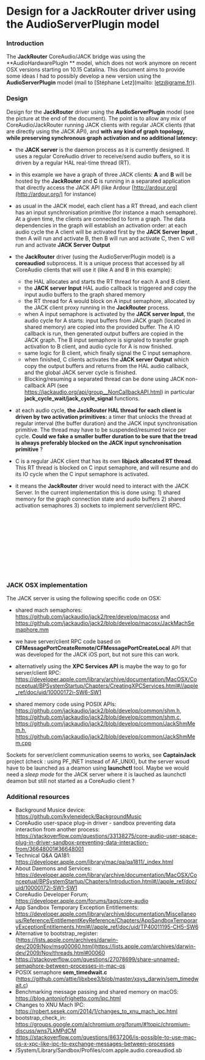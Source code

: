 # Design for a JackRouter driver using the AudioServerPlugin model 



### Introduction

The **JackRouter** CoreAudio/JACK bridge was using the **AudioHardwarePlugIn ** model, which does not work anymore on recent OSX versions starting on 10.15 Catalina. This document aims to provide some ideas I had  to possibly develop a new version using the  **AudioServerPlugin** model (mail to [Stéphane Letz](mailto: letz@grame.fr)).


### Design 

Design for the **JackRouter** driver using the **AudioServerPlugin** model (see the picture at the end of the document). The point is to allow any mix of CoreAudio/JackRouter running JACK clients with regular JACK clients (that are directly using the JACK API), and **with any kind of graph topology, while preserving synchronous graph activation and no additional latency:**

- the **JACK server** is the daemon process as it is currently designed. It uses a regular CoreAudio driver to receive/send audio buffers, so it is driven by a regular HAL real-time thread (RT). 

- in this example we have a graph of three JACK clients: **A** and **B** will be hosted by the **JackRouter** and **C** is running in a separated application that directly access the JACK API (like Ardour [http://ardour.org](http://ardour.org/) for instance)

- as usual in the JACK model, each client has a RT thread, and each client has an input synchronisation primitive (for instance a mach semaphore). At a given time, the clients are connected to form a graph. The data dependencies in the graph will establish an activation order: at each audio cycle the A client will be activated first by the **JACK Server Input** , then A will run and activate B, then B will run and activate C, then C will run and activate **JACK Server Output**

- the **JackRouter** driver (using the AudioServerPlugin model) is a **coreaudiod** subprocess. It is a unique process that accessed by all CoreAudio clients that will use it (like A and B in this example):

  - the HAL allocates and starts the RT thread for each A and B client. 
  - the  **JACK server Input** HAL audio callback is triggered and copy the input audio buffers to the graph shared memory
  - the RT thread for A would block on A input semaphore, allocated by the JACK client proxy running in the **JackRouter** process. 
  - when A input semaphore is activated by the **JACK server Input**, the audio cycle for A  starts: input buffers from JACK graph (located in shared memory) are copied into the provided buffer. The A IO callback is run, then generated output buffers are copied in the JACK graph. The B input semaphore is signaled to transfer graph activation to B client, and audio cycle for A  is now finished. 
  - same logic for B client, which finally signal the C input semaphore. 
  - when finished, C clients activates the **JACK server** **Output** which copy the output buffers and returns from the HAL audio callback, and the global JACK server cycle is finished.
  - Blocking/resuming a separated thread can be done using JACK non-callback API (see https://jackaudio.org/api/group__NonCallbackAPI.html) in particular **jack_cycle_wait/jack_cycle_signal**  functions. 

-  at each audio cycle, **the JackRouter HAL thread for each client is driven by two activation primitives:** a timer that unlocks the thread at regular interval (the buffer duration) and the JACK input synchronisation primitive. The thread may have to be suspended/resumed twice per cycle. **Could we fake a smaller buffer duration to be sure that the tread is always preferably blocked on the JACK input synchronisation primitive** ?

- C is a regular JACK client that has its own **libjack allocated RT thread**. This RT thread is blocked on C input semaphore, and will resume and do its IO cycle when the C input semaphore is activated. 

- it means the **JackRouter** driver would need to interact with the JACK Server. In the current implementation this is done using: 1) shared memory for the graph connection state and audio buffers 2) shared activation semaphores 3) sockets to implement server/client RPC. 

    ![Schema JackRouter.](Schema-JackRouter.pdf) 

### JACK OSX implementation

The JACK server is using the following specific code on OSX:

- shared mach semaphores: https://github.com/jackaudio/jack2/tree/develop/macosx and https://github.com/jackaudio/jack2/blob/develop/macosx/JackMachSemaphore.mm

- we have server/client RPC code based on **CFMessagePortCreateRemote/CFMessagePortCreateLocal** API that was developed for the JACK iOS port, but not sure this can work. 

- alternatively using the **XPC Services API** is maybe the way to go for server/client RPC:  https://developer.apple.com/library/archive/documentation/MacOSX/Conceptual/BPSystemStartup/Chapters/CreatingXPCServices.html#//apple_ref/doc/uid/10000172i-SW6-SW1 

- shared memory code using POSIX APIs: https://github.com/jackaudio/jack2/blob/develop/common/shm.h, https://github.com/jackaudio/jack2/blob/develop/common/shm.c, https://github.com/jackaudio/jack2/blob/develop/common/JackShmMem.h, https://github.com/jackaudio/jack2/blob/develop/common/JackShmMem.cpp

  

Sockets for server/client communication seems to works, see **CaptainJack** project (check : using PF_INET instead of AF_UNIX), but the server woud have to be launched as a deamon using **launchctl** tool.  Maybe we would need a *sleep mode* for the JACK server where it is lauched as launchctl deamon but still not started as a CoreAudio client ?

### Additional resources

- Background Musice device: https://github.com/kyleneideck/BackgroundMusic
- CoreAudio user-space plug-in driver - sandbox preventing data interaction from another process:
  https://stackoverflow.com/questions/33138275/core-audio-user-space-plug-in-driver-sandbox-preventing-data-interaction-from/36648001#36648001
- Technical Q&A QA181: https://developer.apple.com/library/mac/qa/qa1811/_index.html
- About Daemons and Services: https://developer.apple.com/library/archive/documentation/MacOSX/Conceptual/BPSystemStartup/Chapters/Introduction.html#//apple_ref/doc/uid/10000172i-SW1-SW1
- CoreAudio Developer Forum; https://developer.apple.com/forums/tags/core-audio
- App Sandbox Temporary Exception Entitlements: https://developer.apple.com/library/archive/documentation/Miscellaneous/Reference/EntitlementKeyReference/Chapters/AppSandboxTemporaryExceptionEntitlements.html#//apple_ref/doc/uid/TP40011195-CH5-SW6
- Alternative to bootstrap_register: (https://lists.apple.com/archives/darwin-dev/2009/Nov/msg00060.html)https://lists.apple.com/archives/darwin-dev/2009/Nov/threads.html#00060
- https://stackoverflow.com/questions/27078699/share-unnamed-semaphore-between-processes-in-mac-os
- POSIX semaphore **sem_timedwait.c** (https://github.com/attie/libxbee3/blob/master/xsys_darwin/sem_timedwait.c)
-  Benchmarking message passing and shared memory on macOS: https://blog.antoniofrighetto.com/ipc.html
- Changes to XNU Mach IPC: https://robert.sesek.com/2014/1/changes_to_xnu_mach_ipc.html
- bootstrap_check_in: https://groups.google.com/a/chromium.org/forum/#!topic/chromium-discuss/wns7LkMPdCM
- https://stackoverflow.com/questions/8637206/is-possible-to-use-mac-os-x-xpc-like-ipc-to-exchange-messages-between-processes
- /System/Library/Sandbox/Profiles/com.apple.audio.coreaudiod.sb

